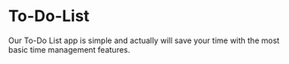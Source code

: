 # To-Do-List
Our To-Do List app is simple and actually will save your time with the most basic time management features.
